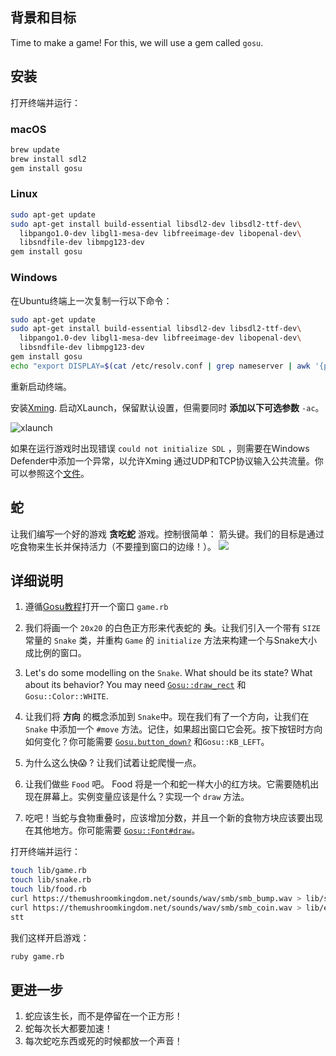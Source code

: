 ## 背景和目标

Time to make a game! For this, we will use a gem called `gosu`.

## 安装

打开终端并运行：

### macOS

```bash
brew update
brew install sdl2
gem install gosu
```

### Linux

```bash
sudo apt-get update
sudo apt-get install build-essential libsdl2-dev libsdl2-ttf-dev\
  libpango1.0-dev libgl1-mesa-dev libfreeimage-dev libopenal-dev\
  libsndfile-dev libmpg123-dev
gem install gosu
```

### Windows

在Ubuntu终端上一次复制一行以下命令：
```bash
sudo apt-get update
sudo apt-get install build-essential libsdl2-dev libsdl2-ttf-dev\
  libpango1.0-dev libgl1-mesa-dev libfreeimage-dev libopenal-dev\
  libsndfile-dev libmpg123-dev
gem install gosu
echo "export DISPLAY=$(cat /etc/resolv.conf | grep nameserver | awk '{print $2}'):0" >> ~/.zshrc
```

重新启动终端。

安装[Xming](https://sourceforge.net/projects/xming/).
启动XLaunch，保留默认设置，但需要同时 **添加以下可选参数** `-ac`。

![xlaunch](https://web-dev-challenge-lewagon-image.oss-cn-shanghai.aliyuncs.com/xlaunch.jpg)

如果在运行游戏时出现错误 `could not initialize SDL` ，则需要在Windows Defender中添加一个异常，以允许Xming 通过UDP和TCP协议输入公共流量。你可以参照这个[文件](https://docs.microsoft.com/en-us/windows/security/threat-protection/windows-firewall/create-an-inbound-port-rule)。

## 蛇

让我们编写一个好的游戏 **贪吃蛇** 游戏。控制很简单： 箭头键。我们的目标是通过吃食物来生长并保持活力（不要撞到窗口的边缘！）。
![](http://g.recordit.co/Wu3KJw9Jd1.gif)

## 详细说明

1. 遵循[Gosu教程](https://github.com/gosu/gosu/wiki/ruby-tutorial)打开一个窗口 `game.rb`

2. 我们将画一个 `20x20` 的白色正方形来代表蛇的 **头**。让我们引入一个带有 `SIZE` 常量的 `Snake` 类，并重构 `Game` 的 `initialize` 方法来构建一个与Snake大小成比例的窗口。

3. Let's do some modelling on the `Snake`. What should be its state? What about its behavior? You may need [`Gosu::draw_rect`](http://www.rubydoc.info/github/gosu/gosu/Gosu.draw_rect) 和 `Gosu::Color::WHITE`.

4. 让我们将 **方向** 的概念添加到 `Snake`中。现在我们有了一个方向，让我们在 `Snake` 中添加一个 `#move` 方法。记住，如果超出窗口它会死。按下按钮时方向如何变化？你可能需要 [`Gosu.button_down?`](http://www.rubydoc.info/github/gosu/gosu/Gosu#button_down%3F-class_method) 和`Gosu::KB_LEFT`。

5. 为什么这么快😱 ? 让我们试着让蛇爬慢一点。
6. 让我们做些 `Food` 吧。 Food 将是一个和蛇一样大小的红方块。它需要随机出现在屏幕上。实例变量应该是什么？实现一个 `draw` 方法。
7. 吃吧！当蛇与食物重叠时，应该增加分数，并且一个新的食物方块应该要出现在其他地方。你可能需要 [`Gosu::Font#draw`](http://www.rubydoc.info/github/gosu/gosu/Gosu/Font)。

打开终端并运行：

```bash
touch lib/game.rb
touch lib/snake.rb
touch lib/food.rb
curl https://themushroomkingdom.net/sounds/wav/smb/smb_bump.wav > lib/start.wav
curl https://themushroomkingdom.net/sounds/wav/smb/smb_coin.wav > lib/eat.wav
stt
```

我们这样开启游戏：

```bash
ruby game.rb
```

## 更进一步

1. 蛇应该生长，而不是停留在一个正方形！
2. 蛇每次长大都要加速！
3. 每次蛇吃东西或死的时候都放一个声音！

